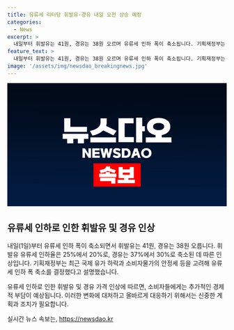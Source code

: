 ```yaml
---
title: 유류세 리터당 휘발유·경유 내일 오전 상승 예정
categories:
  - News
excerpt: >
  내일부터 휘발유는 41원, 경유는 38원 오르며 유류세 인하 폭이 축소됩니다. 기획재정부는 국제 유가 하락과 소비자물가의 안정을 고려하여 유류세 인하 폭을 축소했다고 밝혔습니다. (150자)
feature_text: >
  내일부터 휘발유는 41원, 경유는 38원 오르며 유류세 인하 폭이 축소됩니다. 기획재정부는 국제 유가 하락과 소비자물가의 안정을 고려하여 유류세 인하 폭을 축소했다고 밝혔습니다. (150자)
image: '/assets/img/newsdao_breakingnews.jpg'
---
```


<p><img src="/assets/img/newsdao_breakingnews.jpg" alt="firstkoreanews 속보" /></p>

<h2 data-ke-size="size26">유류세 인하로 인한 휘발유 및 경유 인상</h2>

<p data-ke-size="size16">내일(1일)부터 유류세 인하 폭이 축소되면서 휘발유는 41원, 경유는 38원 오릅니다. 휘발유 유류세 인하율은 25%에서 20%로, 경유는 37%에서 30%로 축소된 데 따른 인상입니다. 기획재정부는 최근 국제 유가 하락과 소비자물가의 안정세 등을 고려해 유류세 인하 폭 축소를 결정했다고 설명했습니다.</p>

<p data-ke-size="size16">유류세 인하로 인한 휘발유 및 경유 가격 인상에 따르면, 소비자들에게는 추가적인 경제적 부담이 예상됩니다. 이러한 변화에 대처하고 올바르게 대응하기 위해서는 신중한 계획과 조치가 필요합니다.</p>
실시간 뉴스 속보는, <a href="https://newsdao.kr" rel="dofollow">https://newsdao.kr</a>


